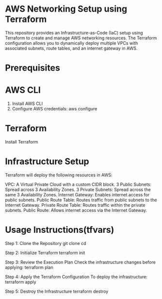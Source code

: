 # AWS Networking Setup using Terraform
This repository provides an Infrastructure-as-Code (IaC) setup using Terraform to create and manage AWS networking resources. The Terraform configuration allows you to dynamically deploy multiple VPCs with associated subnets, route tables, and an internet gateway in AWS.

# Prerequisites
# AWS CLI 
1. Install AWS CLI
2. Configure AWS credentials:
aws configure
# Terraform
Install Terraform

# Infrastructure Setup
Terraform will deploy the following resources in AWS:

VPC: A Virtual Private Cloud with a custom CIDR block.
3 Public Subnets: Spread across 3 Availability Zones.
3 Private Subnets: Spread across the same 3 Availability Zones.
Internet Gateway: Enables internet access for public subnets.
Public Route Table: Routes traffic from public subnets to the Internet Gateway.
Private Route Table: Routes traffic within the private subnets.
Public Route: Allows internet access via the Internet Gateway.

# Usage Instructions(tfvars)
Step 1: Clone the Repository
git clone <your-repo-url>
cd <your-project-folder>

Step 2: Initialize Terraform
terraform init

Step 3: Review the Execution Plan
Check the infrastructure changes before applying:
terraform plan

Step 4: Apply the Terraform Configuration
To deploy the infrastructure:
terraform apply

Step 5: Destroy the Infrastructure
terraform destroy

